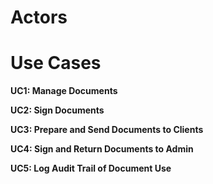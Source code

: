 # Actors



# Use Cases

**UC1: Manage Documents**

**UC2: Sign Documents**

**UC3: Prepare and Send Documents to Clients**

**UC4: Sign and Return Documents to Admin**

**UC5: Log Audit Trail of Document Use**
